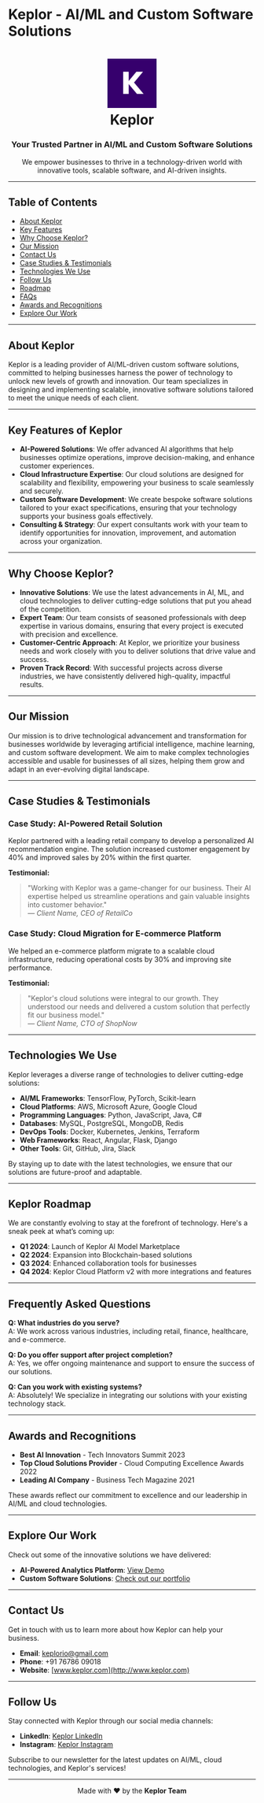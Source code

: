 # Keplor - AI/ML and Custom Software Solutions

<div align="center">
    <h1>
        <img src="https://github.com/keplor-io/.github/blob/main/keplor.png" alt="Keplor Logo" width="100px" />
        <br>Keplor
    </h1>
    <h3>Your Trusted Partner in AI/ML and Custom Software Solutions</h3>
    <p>We empower businesses to thrive in a technology-driven world with innovative tools, scalable software, and AI-driven insights.</p>
</div>

---

## Table of Contents
- [About Keplor](#about-keplor)
- [Key Features](#key-features-of-keplor)
- [Why Choose Keplor?](#why-choose-keplor)
- [Our Mission](#our-mission)
- [Contact Us](#contact-us)
- [Case Studies & Testimonials](#case-studies--testimonials)
- [Technologies We Use](#technologies-we-use)<!--- [Careers at Keplor](#careers-at-keplor)    -->
- [Follow Us](#follow-us)
- [Roadmap](#keplor-roadmap)
- [FAQs](#frequently-asked-questions)
- [Awards and Recognitions](#awards-and-recognitions)
- [Explore Our Work](#explore-our-work)

---

## About Keplor
Keplor is a leading provider of AI/ML-driven custom software solutions, committed to helping businesses harness the power of technology to unlock new levels of growth and innovation. Our team specializes in designing and implementing scalable, innovative software solutions tailored to meet the unique needs of each client.

---

## Key Features of Keplor
- **AI-Powered Solutions**: We offer advanced AI algorithms that help businesses optimize operations, improve decision-making, and enhance customer experiences.
- **Cloud Infrastructure Expertise**: Our cloud solutions are designed for scalability and flexibility, empowering your business to scale seamlessly and securely.
- **Custom Software Development**: We create bespoke software solutions tailored to your exact specifications, ensuring that your technology supports your business goals effectively.
- **Consulting & Strategy**: Our expert consultants work with your team to identify opportunities for innovation, improvement, and automation across your organization.

---

## Why Choose Keplor?
- **Innovative Solutions**: We use the latest advancements in AI, ML, and cloud technologies to deliver cutting-edge solutions that put you ahead of the competition.
- **Expert Team**: Our team consists of seasoned professionals with deep expertise in various domains, ensuring that every project is executed with precision and excellence.
- **Customer-Centric Approach**: At Keplor, we prioritize your business needs and work closely with you to deliver solutions that drive value and success.
- **Proven Track Record**: With successful projects across diverse industries, we have consistently delivered high-quality, impactful results.

---

## Our Mission
Our mission is to drive technological advancement and transformation for businesses worldwide by leveraging artificial intelligence, machine learning, and custom software development. We aim to make complex technologies accessible and usable for businesses of all sizes, helping them grow and adapt in an ever-evolving digital landscape.

---

## Case Studies & Testimonials

### Case Study: AI-Powered Retail Solution
Keplor partnered with a leading retail company to develop a personalized AI recommendation engine. The solution increased customer engagement by 40% and improved sales by 20% within the first quarter.

**Testimonial:**
> "Working with Keplor was a game-changer for our business. Their AI expertise helped us streamline operations and gain valuable insights into customer behavior."  
— *Client Name, CEO of RetailCo*

### Case Study: Cloud Migration for E-commerce Platform
We helped an e-commerce platform migrate to a scalable cloud infrastructure, reducing operational costs by 30% and improving site performance.

**Testimonial:**
> "Keplor's cloud solutions were integral to our growth. They understood our needs and delivered a custom solution that perfectly fit our business model."  
— *Client Name, CTO of ShopNow*

---

## Technologies We Use
Keplor leverages a diverse range of technologies to deliver cutting-edge solutions:

- **AI/ML Frameworks**: TensorFlow, PyTorch, Scikit-learn
- **Cloud Platforms**: AWS, Microsoft Azure, Google Cloud
- **Programming Languages**: Python, JavaScript, Java, C#
- **Databases**: MySQL, PostgreSQL, MongoDB, Redis
- **DevOps Tools**: Docker, Kubernetes, Jenkins, Terraform
- **Web Frameworks**: React, Angular, Flask, Django
- **Other Tools**: Git, GitHub, Jira, Slack

By staying up to date with the latest technologies, we ensure that our solutions are future-proof and adaptable.

---

<!-- ## Careers at Keplor
<!-- Comment: This section highlights the company’s commitment to attracting top talent. It is key to show your company's dynamic and growing environment, which can help attract passionate professionals. You could expand this section further by listing specific job descriptions and benefits of working at Keplor.

At Keplor, we believe in fostering a culture of innovation and continuous learning. We are always looking for talented individuals who are passionate about AI, software development, and cloud technologies.

**Current Openings:**
- AI/ML Engineer
- Full Stack Developer
- Cloud Solutions Architect

To apply, send your resume and a brief cover letter to [careers@keplor.com](mailto:careers@keplor.com).

**Why Work at Keplor?**
- **Growth Opportunities**: We invest in our employees' professional development.
- **Innovative Projects**: Work on cutting-edge technologies in AI and cloud computing.
- **Collaborative Environment**: Join a team of experts who value creativity and teamwork.

-->

## Keplor Roadmap
We are constantly evolving to stay at the forefront of technology. Here's a sneak peek at what’s coming up:

- **Q1 2024**: Launch of Keplor AI Model Marketplace
- **Q2 2024**: Expansion into Blockchain-based solutions
- **Q3 2024**: Enhanced collaboration tools for businesses
- **Q4 2024**: Keplor Cloud Platform v2 with more integrations and features

---

## Frequently Asked Questions

**Q: What industries do you serve?**  
A: We work across various industries, including retail, finance, healthcare, and e-commerce.

**Q: Do you offer support after project completion?**  
A: Yes, we offer ongoing maintenance and support to ensure the success of our solutions.

**Q: Can you work with existing systems?**  
A: Absolutely! We specialize in integrating our solutions with your existing technology stack.

---

## Awards and Recognitions
<!-- Comment: This section showcases your company's accomplishments and industry recognition, which helps build credibility and trust with potential clients. Including details of major awards and recognitions will establish Keplor as an authority in the field. -->

- **Best AI Innovation** - Tech Innovators Summit 2023
- **Top Cloud Solutions Provider** - Cloud Computing Excellence Awards 2022
- **Leading AI Company** - Business Tech Magazine 2021

These awards reflect our commitment to excellence and our leadership in AI/ML and cloud technologies.

---

<!--## Our Clients & Partners
We are proud to have worked with leading organizations across various industries.

![Client Logos](https://via.placeholder.com/600x100?text=Client+Logos+Here)

-->

## Explore Our Work
Check out some of the innovative solutions we have delivered:

- **AI-Powered Analytics Platform**: [View Demo](https://keplor.com/demo/ai-analytics)
- **Custom Software Solutions**: [Check out our portfolio](https://keplor.com/portfolio)

---

## Contact Us
Get in touch with us to learn more about how Keplor can help your business.

- **Email**: [keplorio@gmail.com](mailto:contact@keplor.com)
- **Phone**: +91 76786 09018
- **Website**: [www.keplor.com](http://www.keplor.com)

---

## Follow Us
Stay connected with Keplor through our social media channels:

- **LinkedIn**: [Keplor LinkedIn](https://linkedin.com/company/keplor)
- **Instagram**: [Keplor Instagram](https://instagram.com/keplor.io)

Subscribe to our newsletter for the latest updates on AI/ML, cloud technologies, and Keplor's services!

---

<div align="center">
    Made with ❤️ by the <strong>Keplor Team</strong>
</div>
